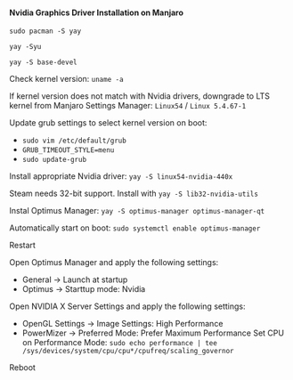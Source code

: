 #### Nvidia Graphics Driver Installation on Manjaro

`sudo pacman -S yay`

`yay -Syu`

`yay -S base-devel`

Check kernel version: `uname -a`

If kernel version does not match with Nvidia drivers, downgrade to LTS kernel from Manjaro Settings Manager: `Linux54` / `Linux 5.4.67-1`

Update grub settings to select kernel version on boot:
   - `sudo vim /etc/default/grub`
   - `GRUB_TIMEOUT_STYLE=menu`
   - `sudo update-grub`

Install appropriate Nvidia driver: `yay -S linux54-nvidia-440x`

Steam needs 32-bit support. Install with `yay -S lib32-nvidia-utils`

Instal Optimus Manager: `yay -S optimus-manager optimus-manager-qt`

Automatically start on boot: `sudo systemctl enable optimus-manager`

Restart

Open Optimus Manager and apply the following settings:
- General -> Launch at startup
- Optimus -> Starttup mode: Nvidia

Open NVIDIA X Server Settings and apply the following settings:
- OpenGL Settings -> Image Settings: High Performance
- PowerMizer -> Preferred Mode: Prefer Maximum Performance
Set CPU on Performance Mode:  `sudo echo performance | tee /sys/devices/system/cpu/cpu*/cpufreq/scaling_governor`

Reboot




